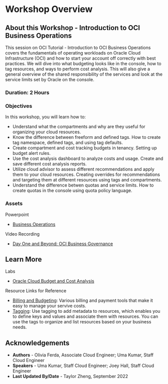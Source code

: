 # Workshop Overview

## About this Workshop - Introduction to OCI Business Operations

This session on OCI Tutorial - Introduction to OCI Business Operations covers the fundamentals of operating workloads on Oracle Cloud Infrastructure (OCI) and how to start your account off correctly with best practices. We will dive into what budgeting looks like in the console, how to tag resources, and ways to perform cost analysis. This will also give a general overview of the shared responsibility of the services and look at the service limits set by Oracle on the console.

### **Duration: 2 Hours**

### Objectives

In this workshop, you will learn how to:
* Understand what the compartments and why are they useful for organizing your cloud resources.
* Know the difference between freeform and defined tags. How to create tag namespace, defined tags, and using tag defaults.
* Create compartment and cost tracking budgets in tenancy. Setting up budget alert rules. 
* Use the cost analysis dashboard to analyze costs and usage. Create and save different cost analysis reports. 
* Utilize cloud advisor to assess different recommendations and apply them to your cloud resources. Creating overrides for recommendations and targeting them at different resources using tags and compartments. 
* Understand the difference betwen quotas and service limits. How to create quotas in the console using quota policy language.


### **Assets**

Powerpoint
* [Business Operations](https://objectstorage.us-ashburn-1.oraclecloud.com/p/dLck6ySPH8P61n8JBfxhpVeqgmfckHEjCpuZkVqv6OGL52t4Vlxw82LY52xGRtYm/n/ociobtnas/b/OCW2022/o/TUT4109_Introduction_to_%20OCI_Business_Operations_Final.pdf)

Video Recording
* [Day One and Beyond: OCI Business Governance](https://www.youtube.com/watch?v=l6KsMSS8Khk&ab_channel=OracleLearning)



## Learn More

Labs
* [Oracle Cloud Budget and Cost Analysis](https://apexapps.oracle.com/pls/apex/r/dbpm/livelabs/run-workshop?p210_wid=668&p210_wec=&session=110134051858977)

Resource Links for Reference 
* [Billing and Budgeting](https://docs.oracle.com/en-us/iaas/Content/Billing/Concepts/billingoverview.htm): Various billing and payment tools that make it easy to manage your servive costs.
* [Tagging](https://docs.oracle.com/en-us/iaas/Content/Tagging/home.htm): Use tagging to add metadata to resources, which enables you to define keys and values and associate them with resources. You can use the tags to organize and list resources based on your business needs. 

## Acknowledgements
* **Authors** - Olivia Ferda, Associate Cloud Engineer;
Uma Kumar, Staff Cloud Engineer
* **Speakers** -  Uma Kumar, Staff Cloud Engineer; Joey Hall, Staff Cloud Engineer
* **Last Updated By/Date** - Taylor Zheng, September 2022
